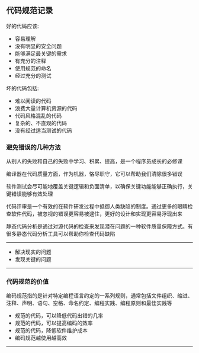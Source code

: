 ## 代码规范记录

好的代码应该:
- 容易理解
- 没有明显的安全问题
- 能够满足最关键的需求
- 有充分的注释
- 使用规范的命名
- 经过充分的测试

坏的代码包括:
- 难以阅读的代码
- 浪费大量计算机资源的代码
- 代码风格混乱的代码
- 复杂的、不直观的代码
- 没有经过适当测试的代码


### 避免错误的几种方法

从别人的失败和自己的失败中学习、积累、提高，是一个程序员成长的必修课

编译器在代码质量方面，作为机器，恪尽职守，它可以帮助我们清除很多错误

软件测试会尽可能地覆盖关键逻辑和负面清单，以确保关键功能能够正确执行，关键错误能够有效处理

代码评审是一个有效的在软件研发过程中抵御人类缺陷的制度。通过更多的眼睛检查软件代码，被忽视的错误更容易被逮住，更好的设计和实现更容易浮现出来

静态代码分析是通过对源代码的检查来发现潜在问题的一种软件质量保障方式。有很多静态代码分析工具可以帮助你检查代码缺陷

-------------------------------------------------

- 解决现实的问题
- 发现关键的问题

-------------------------------------------------

### 代码规范的价值

编码规范指的是针对特定编程语言约定的一系列规则，通常包括文件组织、缩进、注释、声明、语句、空格、命名约定、编程实践、编程原则和最佳实践等

- 规范的代码，可以降低代码出错的几率
- 规范的代码，可以提高编码的效率
- 规范的代码，降低软件维护成本
- 编码规范越使用越高效


-----------------------------------------------------

